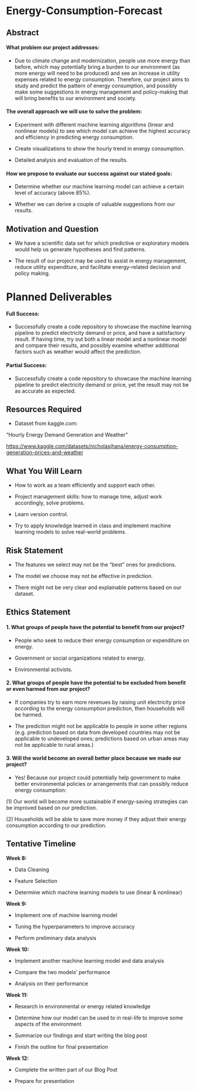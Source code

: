 # Energy-Consumption-Forecast

## Abstract

#### What problem our project addresses:

- Due to climate change and modernization, people use more energy than before, which may potentially bring a burden to our environment (as more energy will need to be produced) and see an increase in utility expenses related to energy consumption. Therefore, our project aims to study and predict the pattern of energy consumption, and possibly make some suggestions in energy management and policy-making that will bring benefits to our environment and society.

#### The overall approach we will use to solve the problem:

- Experiment with different machine learning algorithms (linear and nonlinear models) to see which model can achieve the highest accuracy and efficiency in predicting energy consumption.

- Create visualizations to show the hourly trend in energy consumption.

- Detailed analysis and evaluation of the results.


#### How we propose to evaluate our success against our stated goals:

- Determine whether our machine learning model can achieve a certain level of accuracy (above 85%).

- Whether we can derive a couple of valuable suggestions from our results.


## Motivation and Question

- We have a scientific data set for which predictive or exploratory models would help us generate hypotheses and find patterns.

- The result of our project may be used to assist in energy management, reduce utility expenditure, and facilitate energy-related decision and policy making.

# Planned Deliverables

#### Full Success: 

- Successfully create a code repository to showcase the machine learning pipeline to predict electricity demand or price, and have a satisfactory result. If having time, try out both a linear model and a nonlinear model and compare their results, and possibly examine whether additional factors such as weather would affect the prediction.

#### Partial Success:  

- Successfully create a code repository to showcase the machine learning pipeline to predict electricity demand or price, yet the result may not be as accurate as expected.


## Resources Required

- Dataset from kaggle.com:

“Hourly Energy Demand Generation and Weather”

https://www.kaggle.com/datasets/nicholasjhana/energy-consumption-generation-prices-and-weather


## What You Will Learn

- How to work as a team efficiently and support each other.

- Project management skills: how to manage time, adjust work accordingly, solve problems.

- Learn version control.

- Try to apply knowledge learned in class and implement machine learning models to solve real-world problems.

## Risk Statement

- The features we select may not be the “best” ones for predictions.

- The model we choose may not be effective in prediction.

- There might not be very clear and explainable patterns based on our dataset.

## Ethics Statement

#### 1. What groups of people have the potential to benefit from our project?

- People who seek to reduce their energy consumption or expenditure on energy.

- Government or social organizations related to energy.

- Environmental activists.

#### 2. What groups of people have the potential to be excluded from benefit or even harmed from our project?

- If companies try to earn more revenues by raising unit electricity price according to the energy consumption prediction, then households will be harmed.

- The prediction might not be applicable to people in some other regions (e.g. prediction based on data from developed countries may not be applicable to undeveloped ones; predictions based on urban areas may not be applicable to rural areas.)

#### 3. Will the world become an overall better place because we made our project?

- Yes! Because our project could potentially help government to make better environmental policies or arrangements that can possibly reduce energy consumption:

(1) Our world will become more sustainable if energy-saving strategies can be improved based on our prediction.

(2) Households will be able to save more money if they adjust their energy consumption according to our prediction.

## Tentative Timeline

**Week 8:**

- Data Cleaning

- Feature Selection 

- Determine which machine learning models to use (linear & nonlinear)

**Week 9:**

- Implement one of machine learning model

- Tuning the hyperparameters to improve accuracy 

- Perform preliminary data analysis 

**Week 10:**

- Implement another machine learning model and data analysis

- Compare the two models’ performance

- Analysis on their performance 

**Week 11:**

- Research in environmental or energy related knowledge

- Determine how our model can be used to in real-life to improve some aspects of the environment

- Summarize our findings and start writing the blog post

- Finish the outline for final presentation

**Week 12:**

- Complete the written part of our Blog Post

- Prepare for presentation

